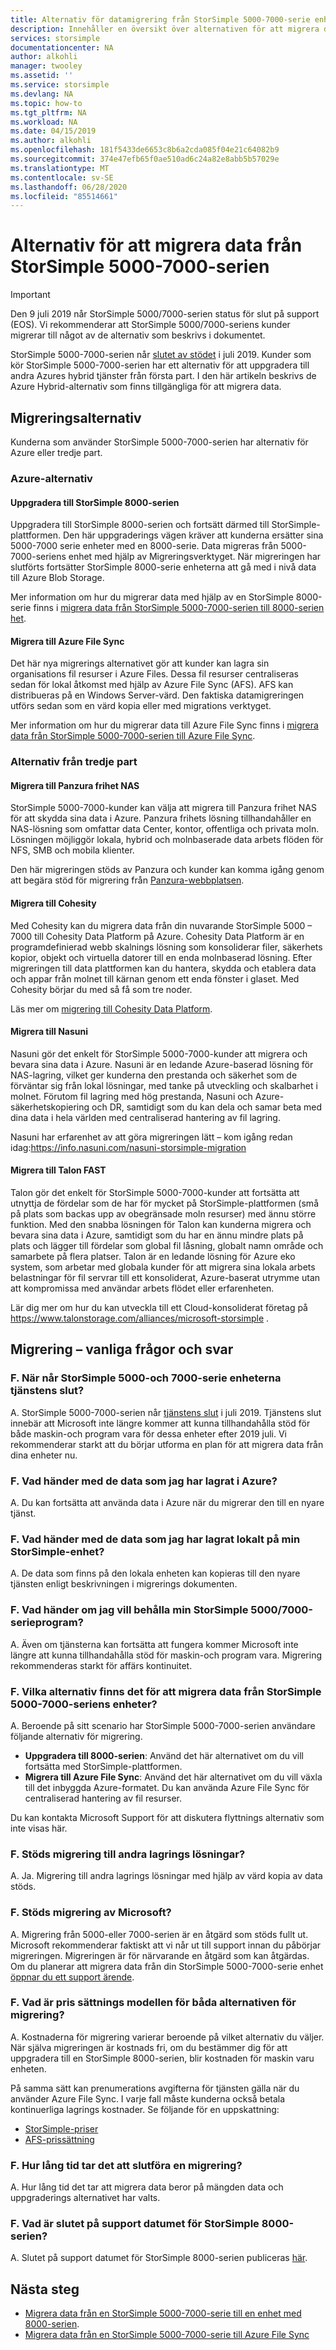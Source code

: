```yaml
---
title: Alternativ för datamigrering från StorSimple 5000-7000-serie enheter
description: Innehåller en översikt över alternativen för att migrera data från StorSimple 5000-7000-serien.
services: storsimple
documentationcenter: NA
author: alkohli
manager: twooley
ms.assetid: ''
ms.service: storsimple
ms.devlang: NA
ms.topic: how-to
ms.tgt_pltfrm: NA
ms.workload: NA
ms.date: 04/15/2019
ms.author: alkohli
ms.openlocfilehash: 181f5433de6653c8b6a2cda085f04e21c64082b9
ms.sourcegitcommit: 374e47efb65f0ae510ad6c24a82e8abb5b57029e
ms.translationtype: MT
ms.contentlocale: sv-SE
ms.lasthandoff: 06/28/2020
ms.locfileid: "85514661"
---
```

# <a name="options-to-migrate-data-from-storsimple-5000-7000-series"></a>Alternativ för att migrera data från StorSimple 5000-7000-serien 

> [!IMPORTANT]
> Den 9 juli 2019 når StorSimple 5000/7000-serien status för slut på support (EOS). Vi rekommenderar att StorSimple 5000/7000-seriens kunder migrerar till något av de alternativ som beskrivs i dokumentet.

StorSimple 5000-7000-serien når [slutet av stödet](https://support.microsoft.com/lifecycle/search?alpha=StorSimple%205000%2F7000%20Series) i juli 2019. Kunder som kör StorSimple 5000-7000-serien har ett alternativ för att uppgradera till andra Azures hybrid tjänster från första part. I den här artikeln beskrivs de Azure Hybrid-alternativ som finns tillgängliga för att migrera data. 

## <a name="migration-options"></a>Migreringsalternativ

Kunderna som använder StorSimple 5000-7000-serien har alternativ för Azure eller tredje part.

### <a name="azure-options"></a>Azure-alternativ

#### <a name="upgrade-to-storsimple-8000-series"></a>Uppgradera till StorSimple 8000-serien

Uppgradera till StorSimple 8000-serien och fortsätt därmed till StorSimple-plattformen.  Den här uppgraderings vägen kräver att kunderna ersätter sina 5000-7000 serie enheter med en 8000-serie. Data migreras från 5000-7000-seriens enhet med hjälp av Migreringsverktyget. När migreringen har slutförts fortsätter StorSimple 8000-serie enheterna att gå med i nivå data till Azure Blob Storage. 

Mer information om hur du migrerar data med hjälp av en StorSimple 8000-serie finns i [migrera data från StorSimple 5000-7000-serien till 8000-serien het](storsimple-8000-migrate-from-5000-7000.md).

#### <a name="migrate-to-azure-file-sync"></a>Migrera till Azure File Sync

Det här nya migrerings alternativet gör att kunder kan lagra sin organisations fil resurser i Azure Files. Dessa fil resurser centraliseras sedan för lokal åtkomst med hjälp av Azure File Sync (AFS). AFS kan distribueras på en Windows Server-värd. Den faktiska datamigreringen utförs sedan som en värd kopia eller med migrations verktyget.

Mer information om hur du migrerar data till Azure File Sync finns i [migrera data från StorSimple 5000-7000-serien till Azure File Sync](storsimple-5000-7000-afs-migration.md).

### <a name="third-party-options"></a>Alternativ från tredje part

#### <a name="migrate-to-panzura-freedom-nas"></a>Migrera till Panzura frihet NAS

StorSimple 5000-7000-kunder kan välja att migrera till Panzura frihet NAS för att skydda sina data i Azure. Panzura frihets lösning tillhandahåller en NAS-lösning som omfattar data Center, kontor, offentliga och privata moln. Lösningen möjliggör lokala, hybrid och molnbaserade data arbets flöden för NFS, SMB och mobila klienter. 

Den här migreringen stöds av Panzura och kunder kan komma igång genom att begära stöd för migrering från [Panzura-webbplatsen](https://panzura.com/storsimple-migration/).

#### <a name="migrate-to-cohesity"></a>Migrera till Cohesity

Med Cohesity kan du migrera data från din nuvarande StorSimple 5000 – 7000 till Cohesity Data Platform på Azure. Cohesity Data Platform är en programdefinierad webb skalnings lösning som konsoliderar filer, säkerhets kopior, objekt och virtuella datorer till en enda molnbaserad lösning. Efter migreringen till data plattformen kan du hantera, skydda och etablera data och appar från molnet till kärnan genom ett enda fönster i glaset. Med Cohesity börjar du med så få som tre noder. 

Läs mer om [migrering till Cohesity Data Platform](https://info.cohesity.com/migrate-from-storsimple-to-cohesity.html).

#### <a name="migrate-to-nasuni"></a>Migrera till Nasuni

Nasuni gör det enkelt för StorSimple 5000-7000-kunder att migrera och bevara sina data i Azure.  Nasuni är en ledande Azure-baserad lösning för NAS-lagring, vilket ger kunderna den prestanda och säkerhet som de förväntar sig från lokal lösningar, med tanke på utveckling och skalbarhet i molnet.  Förutom fil lagring med hög prestanda, Nasuni och Azure-säkerhetskopiering och DR, samtidigt som du kan dela och samar beta med dina data i hela världen med centraliserad hantering av fil lagring. 

Nasuni har erfarenhet av att göra migreringen lätt – kom igång redan idag:https://info.nasuni.com/nasuni-storsimple-migration

#### <a name="migrate-to-talon-fast"></a>Migrera till Talon FAST

Talon gör det enkelt för StorSimple 5000-7000-kunder att fortsätta att utnyttja de fördelar som de har för mycket på StorSimple-plattformen (små på plats som backas upp av obegränsade moln resurser) med ännu större funktion.  Med den snabba lösningen för Talon kan kunderna migrera och bevara sina data i Azure, samtidigt som du har en ännu mindre plats på plats och lägger till fördelar som global fil låsning, globalt namn område och samarbete på flera platser.  Talon är en ledande lösning för Azure eko system, som arbetar med globala kunder för att migrera sina lokala arbets belastningar för fil servrar till ett konsoliderat, Azure-baserat utrymme utan att kompromissa med användar arbets flödet eller erfarenheten.  

Lär dig mer om hur du kan utveckla till ett Cloud-konsoliderat företag på https://www.talonstorage.com/alliances/microsoft-storsimple .


## <a name="migration---frequently-asked-questions"></a>Migrering – vanliga frågor och svar

### <a name="q-when-do-the-storsimple-5000-and-7000-series-devices-reach-end-of-service"></a>F. När når StorSimple 5000-och 7000-serie enheterna tjänstens slut? 

A. StorSimple 5000-7000-serien når [tjänstens slut](https://support.microsoft.com/lifecycle/search?alpha=StorSimple%205000%2F7000%20Series) i juli 2019. Tjänstens slut innebär att Microsoft inte längre kommer att kunna tillhandahålla stöd för både maskin-och program vara för dessa enheter efter 2019 juli. Vi rekommenderar starkt att du börjar utforma en plan för att migrera data från dina enheter nu.

### <a name="q-what-happens-to-the-data-i-have-stored-in-azure"></a>F. Vad händer med de data som jag har lagrat i Azure?  

A. Du kan fortsätta att använda data i Azure när du migrerar den till en nyare tjänst. 


### <a name="q-what-happens-to-the-data-i-have-stored-locally-on-my-storsimple-device"></a>F. Vad händer med de data som jag har lagrat lokalt på min StorSimple-enhet? 

A. De data som finns på den lokala enheten kan kopieras till den nyare tjänsten enligt beskrivningen i migrerings dokumenten.

### <a name="q-what-happens-if-i-want-to-keep-my-storsimple-50007000-series-appliance"></a>F. Vad händer om jag vill behålla min StorSimple 5000/7000-serieprogram? 

A. Även om tjänsterna kan fortsätta att fungera kommer Microsoft inte längre att kunna tillhandahålla stöd för maskin-och program vara. Migrering rekommenderas starkt för affärs kontinuitet.

### <a name="q-what-options-are-available-to-migrate-data-from-storsimple-5000-7000-series-devices"></a>F. Vilka alternativ finns det för att migrera data från StorSimple 5000-7000-seriens enheter? 

A. Beroende på sitt scenario har StorSimple 5000-7000-serien användare följande alternativ för migrering. 

 - **Uppgradera till 8000-serien**: Använd det här alternativet om du vill fortsätta med StorSimple-plattformen. 
 - **Migrera till Azure File Sync**: Använd det här alternativet om du vill växla till det inbyggda Azure-formatet. Du kan använda Azure File Sync för centraliserad hantering av fil resurser. 

Du kan kontakta Microsoft Support för att diskutera flyttnings alternativ som inte visas här.

### <a name="q-is-migration-to-other-storage-solutions-supported"></a>F. Stöds migrering till andra lagrings lösningar?

A. Ja. Migrering till andra lagrings lösningar med hjälp av värd kopia av data stöds.

### <a name="q-is-migration-supported-by-microsoft"></a>F. Stöds migrering av Microsoft? 

A. Migrering från 5000-eller 7000-serien är en åtgärd som stöds fullt ut. Microsoft rekommenderar faktiskt att vi når ut till support innan du påbörjar migreringen. Migreringen är för närvarande en åtgärd som kan åtgärdas. Om du planerar att migrera data från din StorSimple 5000-7000-serie enhet [öppnar du ett support ärende](storsimple-8000-contact-microsoft-support.md).

### <a name="q-what-is-the-pricing-model-for-both-the-migration-options"></a>F. Vad är pris sättnings modellen för båda alternativen för migrering?

A. Kostnaderna för migrering varierar beroende på vilket alternativ du väljer. När själva migreringen är kostnads fri, om du bestämmer dig för att uppgradera till en StorSimple 8000-serien, blir kostnaden för maskin varu enheten. 

På samma sätt kan prenumerations avgifterna för tjänsten gälla när du använder Azure File Sync. I varje fall måste kunderna också betala kontinuerliga lagrings kostnader. Se följande för en uppskattning: 
- [StorSimple-priser](https://azure.microsoft.com/pricing/details/storsimple/)  
- [AFS-prissättning]( https://azure.microsoft.com/pricing/details/storage/files/)

### <a name="q--how-long-does-it-take-to-complete-a-migration"></a>F.  Hur lång tid tar det att slutföra en migrering?

A. Hur lång tid det tar att migrera data beror på mängden data och uppgraderings alternativet har valts. 

### <a name="q-what-is-the-end-of-support-date-for-storsimple-8000-series"></a>F. Vad är slutet på support datumet för StorSimple 8000-serien?

A. Slutet på support datumet för StorSimple 8000-serien publiceras [här](https://support.microsoft.com/lifecycle/search?alpha=Azure%20StorSimple%208000%20Series).


## <a name="next-steps"></a>Nästa steg
 - [Migrera data från en StorSimple 5000-7000-serie till en enhet med 8000-serien](storsimple-8000-migrate-from-5000-7000.md).
 - [Migrera data från en StorSimple 5000-7000-serie till Azure File Sync](storsimple-5000-7000-afs-migration.md)
